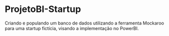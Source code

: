 # ProjetoBI-Startup
Criando e populando um banco de dados utilizando a ferramenta Mockaroo para uma startup fictícia, visando a implementação no PowerBI.
